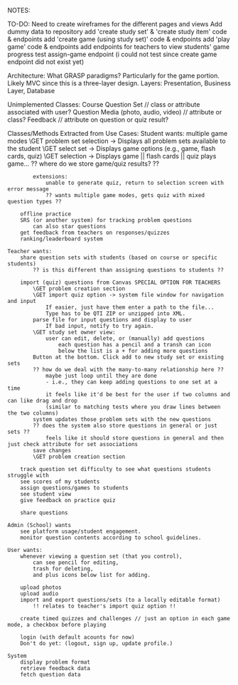 NOTES:

TO-DO:
    Need to create wireframes for the different pages and views
    Add dummy data to repository
    add 'create study set' & 'create study item' code & endpoints
    add 'create game (using study set)' code & endpoints
    add 'play game' code & endpoints
    add endpoints for teachers to view students' game progress
    test assign-game endpoint (i could not test since create game endpoint did not exist yet)



Architecture:
    What GRASP paradigms?
        Particularly for the game portion.
    Likely MVC since this is a three-layer design.
        Layers: Presentation, Business Layer, Database

Unimplemented Classes:
    Course
    Question Set // class or attribute associated with user?
    Question
    Media (photo, audio, video) // attribute or class?
    Feedback // attribute on question or quiz result?

Classes/Methods Extracted from Use Cases:
    Student wants:
        multiple game modes
            \GET problem set selection -> Displays all problem sets available to the student
            \GET select set -> Displays game options (e.g., game, flash cards, quiz)
            \GET selection -> Displays game || flash cards || quiz
            plays game...
            ?? where do we store game/quiz results? ??
            
            extensions: 
                unable to generate quiz, return to selection screen with error message
                ?? wants multiple game modes, gets quiz with mixed question types ??

        offline practice
        SRS (or another system) for tracking problem questions
            can also star questions
        get feedback from teachers on responses/quizzes 
        ranking/leaderboard system

    Teacher wants:
        share question sets with students (based on course or specific students)
            ?? is this different than assigning questions to students ??    

        import (quiz) questions from Canvas SPECIAL OPTION FOR TEACHERS
            \GET problem creation section
            \GET import quiz option -> system file window for navigation and input
                If easier, just have them enter a path to the file...
                Type has to be QTI ZIP or unzipped into XML.
            parse file for input questions and display to user
                If bad input, notify to try again.
            \GET study set owner view:
                user can edit, delete, or (manually) add questions
                    each question has a pencil and a transh can icon
                    below the list is a + for adding more questions
            Button at the bottom. Click add to new study set or existing sets
            ?? how do we deal with the many-to-many relationship here ??
                maybe just loop until they are done 
                - i.e., they can keep adding questions to one set at a time 
                it feels like it'd be best for the user if two columns and can like drag and drop
                (similar to matching tests where you draw lines between the two columns)
            system updates those problem sets with the new questions
            ?? does the system also store questions in general or just sets ??
                feels like it should store questions in general and then just check attribute for set associations
            save changes
            \GET problem creation section

        track question set difficulty to see what questions students struggle with
        see scores of my students
        assign questions/games to students
        see student view
        give feedback on practice quiz

        share questions

    Admin (School) wants
        see platform usage/student engagement.
        monitor question contents according to school guidelines.

    User wants:
        whenever viewing a question set (that you control), 
            can see pencil for editing,
            trash for deleting, 
            and plus icons below list for adding.

        upload photos
        upload audio
        import and export questions/sets (to a locally editable format)
            !! relates to teacher's import quiz option !!

        create timed quizzes and challenges // just an option in each game mode, a checkbox before playing
        
        login (with default acounts for now)
        Don't do yet: (logout, sign up, update profile.)

    System
        display problem format
        retrieve feedback data
        fetch question data
